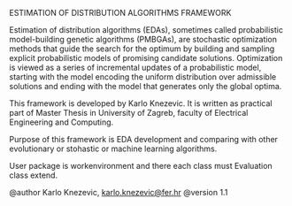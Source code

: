 ESTIMATION OF DISTRIBUTION ALGORITHMS FRAMEWORK 

Estimation of distribution algorithms (EDAs), sometimes called probabilistic 
model-building genetic algorithms (PMBGAs), are stochastic optimization methods 
that guide the search for the optimum by building and sampling explicit probabilistic 
models of promising candidate solutions. Optimization is viewed as a series of
incremental updates of a probabilistic model, starting with the model
encoding the uniform distribution over admissible solutions and ending with
the model that generates only the global optima.

This framework is developed by Karlo Knezevic. It is written as practical
part of Master Thesis in University of Zagreb, faculty of Electrical
Engineering and Computing.

Purpose of this framework is EDA development and comparing with other
evolutionary or stohastic or machine learning algorithms.

User package is workenvironment and there each class must Evaluation class
extend.

@author Karlo Knezevic, karlo.knezevic@fer.hr
@version 1.1